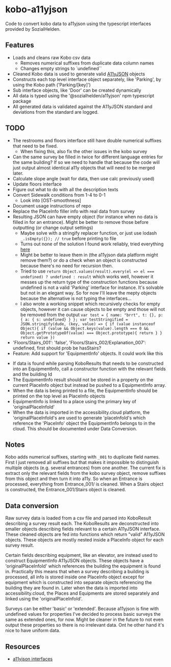 # kobo-a11yjson
Code to convert kobo data to a11yjson using the typescript interfaces provided by SozialHelden.

## Features
- Loads and cleans raw Kobo csv data
  + Removes numerical suffixes from duplicate data column names
  + Changes empty strings to `undefined``
- Cleaned Kobo data is used to generate valid [A11yJSON](https://github.com/sozialhelden/a11yjson) objects
- Constructs each top level interface object separately, like 'Parking', by using the Kobo path ('Parking/[key]')
- Sub interface objects, like 'Door' can be created dynamically
- All data is typed using the '@sozialhelden/a11yjson' npm typescript package
- All generated data is validated against the A11yJSON standard and deviations from the standard are logged.

## TODO
- The restrooms and floors interface still have double numerical suffixes that need to be fixed.
  + When fixing this, also fix the other issues in the kobo survey
- Can the same survey be filled in twice for different language entries for the same building? If so we need to handle that because the code will just output almost identical a11y objects that will need to be merged later.
- Calculate slope angle (wait for data, then use calc previously used)
- Update floors interface
- Figure out what to do with all the description texts
- Convert Sidewalk conditions from 1-4 to 0-1
  + Look into [OST-smoothness]
- Document usage instructions of repo
- Replace the PlaceInfo filler info with real data from survey
- Resulting JSON can have empty object (for instance when no data is filled in for an entrance). Might be better to remove those before outputting (or change output settings)
  + Maybe solve with a stringify replacer function, or just use lodash `_.isEmpty({}); // true` before printing to file
  + Turns out none of the solution I found work reliably, tried everything [here](https://stackoverflow.com/questions/38275753/how-to-remove-empty-values-from-object-using-lodash)
  + Might be better to leave them in (the a11yjson data platform might remove them?) or do a check when an object is constructed because there's no need for recursion then.
  + Tried to use `return Object.values(result).every(el => el === undefined) ? undefined : result` which works well, however it messes up the return type of the construction functions because undefined is not a valid 'Parking' interface for instance. It's solvable but not in an elegant way. So for now I'll leave the mepty objects because the alternative is not typing the interfaces...
  + I also wrote a working snippet which recursively checks for empty objects, however it can cause objects to be empty and those will not be removed from the output ```var test = {
  name: "brrt", t: {}, p: { a: { s: undefined} }
};
var testStringified = JSON.stringify(dude, (key, value) => {
  if (value instanceof Object){
      if (value && Object.keys(value).length === 0 && Object.getPrototypeOf(value) === Object.prototype){
        return
      }
  }
  return value
})```
-   'Floors/Stairs_001': 'false', 'Floors/Stairs_002/Explanation_007': undefined, first should prob be hasStairs?
-   Feature: Add support for  'EquipmentInfo' objects. It could work like this
  +   If data is found while parsing KoboResults that needs to be constructed into an EquipmentInfo, call a constructor function with the relevant fields and the building Id
  +   The EquipmentInfo result should not be stored in a property on the current PlaceInfo object but instead be pushed to a EquipmentInfo array.
  +   When the data is being printed to a file, the EquipmentInfo should be printed on the top level as PlaceInfo objects
  +   EquipmentInfo is linked to a place using the primary key of 'originalPlaceInfoId'
  +   When the data is imported in the accessibility.cloud platform, the 'originalPlaceInfoId's are used to generate 'placeInfoId's which reference the 'PlaceInfo' object the EquipmentInfo belongs to in the cloud. This should be documented under Data Conversion.

## Notes
Kobo adds numerical suffixes, starting with `_001` to duplicate field names. First I just removed all suffixes but that makes it impossible to distinguish multiple objects (e.g. several entrances) from one another. The current fix is extract only the relevant fields from the kobo survey object, remove suffixes from this object and then turn it into a11y. So when an Entrance is processed, everything from Entrance_001/ is cleaned. When a Stairs object is constructed, the Entrance_001/Stairs object is cleaned.

## Data conversion
Raw survey data is loaded from a csv file and parsed into KoboResult describing a survey result each. The KoboResults are deconstructed into smaller objects describing fields relevant to a certain A11yJSON interface. These cleaned objects are fed into functions which return "valid" A11yJSON objects. These objects are mostly nested inside a PlaceInfo object for each survey result.

Certain fields describing equipment, like an elevator, are instead used to construct EquipmentInfo A11yJSON objects. These objects have a 'originalPlaceInfoId' which references the building the equipment is found in. Practically this means that when a survey describing a building is processed, all info is stored inside one PlaceInfo object except for equipment which is constructed into separate objects referencing the building they are found in.
Later when the data is imported into accessibility.cloud, the Places and Equipments are stored separately and linked using the 'originalPlaceInfoId'.

Surveys can be either 'basic' or 'extended'. Because a11yjson is fine with undefined values for properties I've decided to process basic surveys the same as extended ones, for now. Might be cleaner in the future to not even output these properties so there is no irrelevant data. Ont he other hand it's nice to have uniform data.

## Resources
- [a11yjson interfaces](https://github.com/sozialhelden/a11yjson/blob/main/docs/3-interfaces.md)